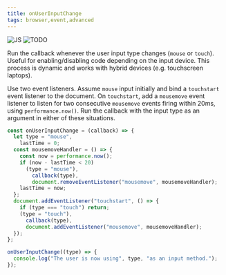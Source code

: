 ```yaml
---
title: onUserInputChange
tags: browser,event,advanced
---
```


![JS](https://img.shields.io/badge/supports-javascript-yellow.svg?style=flat-square)
![TODO](https://img.shields.io/badge///TODO-blue.svg?style=flat-square)

Run the callback whenever the user input type changes (`mouse` or `touch`). Useful for enabling/disabling code depending on the input device. This process is dynamic and works with hybrid devices (e.g. touchscreen laptops).

Use two event listeners. Assume `mouse` input initially and bind a `touchstart` event listener to the document.
On `touchstart`, add a `mousemove` event listener to listen for two consecutive `mousemove` events firing within 20ms, using `performance.now()`.
Run the callback with the input type as an argument in either of these situations.

```js
const onUserInputChange = (callback) => {
  let type = "mouse",
    lastTime = 0;
  const mousemoveHandler = () => {
    const now = performance.now();
    if (now - lastTime < 20)
      (type = "mouse"),
        callback(type),
        document.removeEventListener("mousemove", mousemoveHandler);
    lastTime = now;
  };
  document.addEventListener("touchstart", () => {
    if (type === "touch") return;
    (type = "touch"),
      callback(type),
      document.addEventListener("mousemove", mousemoveHandler);
  });
};
```

```js
onUserInputChange((type) => {
  console.log("The user is now using", type, "as an input method.");
});
```
